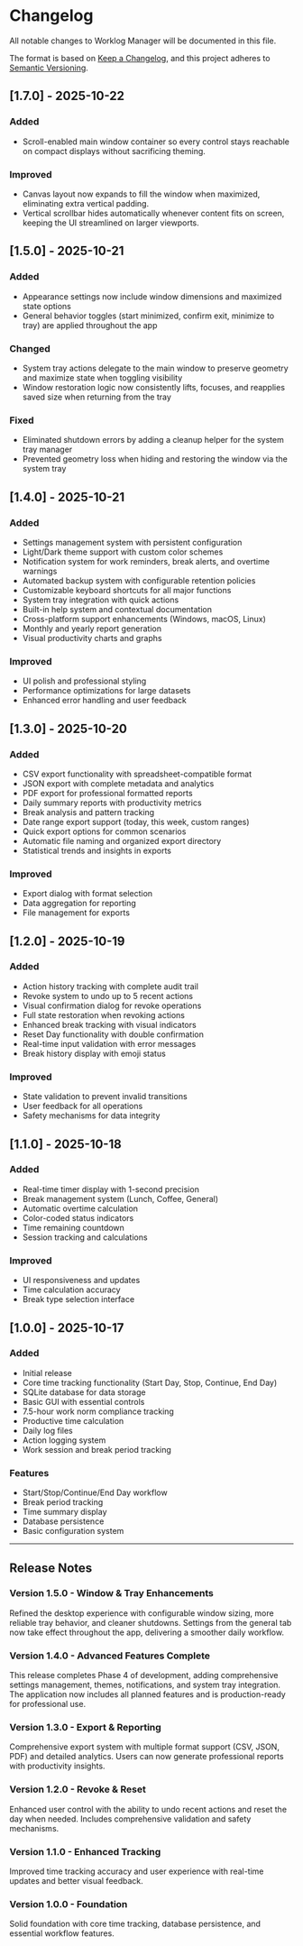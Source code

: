 # Changelog

All notable changes to Worklog Manager will be documented in this file.

The format is based on [Keep a Changelog](https://keepachangelog.com/en/1.0.0/),
and this project adheres to [Semantic Versioning](https://semver.org/spec/v2.0.0.html).

## [1.7.0] - 2025-10-22

### Added
- Scroll-enabled main window container so every control stays reachable on compact displays without sacrificing theming.

### Improved
- Canvas layout now expands to fill the window when maximized, eliminating extra vertical padding.
- Vertical scrollbar hides automatically whenever content fits on screen, keeping the UI streamlined on larger viewports.

## [1.5.0] - 2025-10-21

### Added
- Appearance settings now include window dimensions and maximized state options
- General behavior toggles (start minimized, confirm exit, minimize to tray) are applied throughout the app

### Changed
- System tray actions delegate to the main window to preserve geometry and maximize state when toggling visibility
- Window restoration logic now consistently lifts, focuses, and reapplies saved size when returning from the tray

### Fixed
- Eliminated shutdown errors by adding a cleanup helper for the system tray manager
- Prevented geometry loss when hiding and restoring the window via the system tray

## [1.4.0] - 2025-10-21

### Added
- Settings management system with persistent configuration
- Light/Dark theme support with custom color schemes
- Notification system for work reminders, break alerts, and overtime warnings
- Automated backup system with configurable retention policies
- Customizable keyboard shortcuts for all major functions
- System tray integration with quick actions
- Built-in help system and contextual documentation
- Cross-platform support enhancements (Windows, macOS, Linux)
- Monthly and yearly report generation
- Visual productivity charts and graphs

### Improved
- UI polish and professional styling
- Performance optimizations for large datasets
- Enhanced error handling and user feedback

## [1.3.0] - 2025-10-20

### Added
- CSV export functionality with spreadsheet-compatible format
- JSON export with complete metadata and analytics
- PDF export for professional formatted reports
- Daily summary reports with productivity metrics
- Break analysis and pattern tracking
- Date range export support (today, this week, custom ranges)
- Quick export options for common scenarios
- Automatic file naming and organized export directory
- Statistical trends and insights in exports

### Improved
- Export dialog with format selection
- Data aggregation for reporting
- File management for exports

## [1.2.0] - 2025-10-19

### Added
- Action history tracking with complete audit trail
- Revoke system to undo up to 5 recent actions
- Visual confirmation dialog for revoke operations
- Full state restoration when revoking actions
- Enhanced break tracking with visual indicators
- Reset Day functionality with double confirmation
- Real-time input validation with error messages
- Break history display with emoji status

### Improved
- State validation to prevent invalid transitions
- User feedback for all operations
- Safety mechanisms for data integrity

## [1.1.0] - 2025-10-18

### Added
- Real-time timer display with 1-second precision
- Break management system (Lunch, Coffee, General)
- Automatic overtime calculation
- Color-coded status indicators
- Time remaining countdown
- Session tracking and calculations

### Improved
- UI responsiveness and updates
- Time calculation accuracy
- Break type selection interface

## [1.0.0] - 2025-10-17

### Added
- Initial release
- Core time tracking functionality (Start Day, Stop, Continue, End Day)
- SQLite database for data storage
- Basic GUI with essential controls
- 7.5-hour work norm compliance tracking
- Productive time calculation
- Daily log files
- Action logging system
- Work session and break period tracking

### Features
- Start/Stop/Continue/End Day workflow
- Break period tracking
- Time summary display
- Database persistence
- Basic configuration system

---

## Release Notes

### Version 1.5.0 - Window & Tray Enhancements
Refined the desktop experience with configurable window sizing, more reliable tray behavior, and cleaner shutdowns. Settings from the general tab now take effect throughout the app, delivering a smoother daily workflow.

### Version 1.4.0 - Advanced Features Complete
This release completes Phase 4 of development, adding comprehensive settings management, themes, notifications, and system tray integration. The application now includes all planned features and is production-ready for professional use.

### Version 1.3.0 - Export & Reporting
Comprehensive export system with multiple format support (CSV, JSON, PDF) and detailed analytics. Users can now generate professional reports with productivity insights.

### Version 1.2.0 - Revoke & Reset
Enhanced user control with the ability to undo recent actions and reset the day when needed. Includes comprehensive validation and safety mechanisms.

### Version 1.1.0 - Enhanced Tracking
Improved time tracking accuracy and user experience with real-time updates and better visual feedback.

### Version 1.0.0 - Foundation
Solid foundation with core time tracking, database persistence, and essential workflow features.

